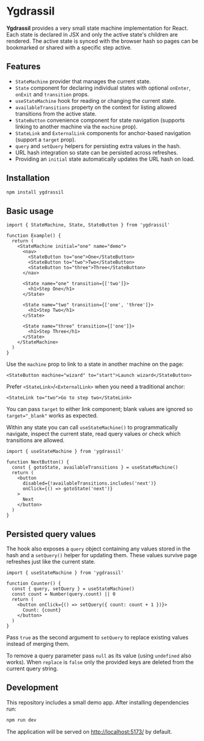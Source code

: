 # Ygdrassil

**Ygdrassil** provides a very small state machine implementation for React.
Each state is declared in JSX and only the active state's children are rendered.
The active state is synced with the browser hash so pages can be bookmarked or
shared with a specific step active.

## Features

- `StateMachine` provider that manages the current state.
- `State` component for declaring individual states with optional `onEnter`,
  `onExit` and `transition` props.
- `useStateMachine` hook for reading or changing the current state.
- `availableTransitions` property on the context for listing allowed
  transitions from the active state.
- `StateButton` convenience component for state navigation (supports linking
  to another machine via the `machine` prop).
- `StateLink` and `ExternalLink` components for anchor-based navigation (support a `target` prop).
- `query` and `setQuery` helpers for persisting extra values in the hash.
- URL hash integration so state can be persisted across refreshes.
- Providing an `initial` state automatically updates the URL hash on load.

## Installation

```bash
npm install ygdrassil
```

## Basic usage

```tsx
import { StateMachine, State, StateButton } from 'ygdrassil'

function Example() {
  return (
    <StateMachine initial="one" name="demo">
      <nav>
        <StateButton to="one">One</StateButton>
        <StateButton to="two">Two</StateButton>
        <StateButton to="three">Three</StateButton>
      </nav>

      <State name="one" transition={['two']}>
        <h1>Step One</h1>
      </State>

      <State name="two" transition={['one', 'three']}>
        <h1>Step Two</h1>
      </State>

      <State name="three" transition={['one']}>
        <h1>Step Three</h1>
      </State>
    </StateMachine>
  )
}
```

Use the `machine` prop to link to a state in another machine on the page:

```tsx
<StateButton machine="wizard" to="start">Launch wizard</StateButton>
```

Prefer `<StateLink>`/`<ExternalLink>` when you need a traditional anchor:

```tsx
<StateLink to="two">Go to step two</StateLink>
```
You can pass `target` to either link component; blank values are ignored so `target="_blank"` works as expected.

Within any state you can call `useStateMachine()` to programmatically navigate,
inspect the current state, read query values or check which transitions are
allowed.

```tsx
import { useStateMachine } from 'ygdrassil'

function NextButton() {
  const { gotoState, availableTransitions } = useStateMachine()
  return (
    <button
      disabled={!availableTransitions.includes('next')}
      onClick={() => gotoState('next')}
    >
      Next
    </button>
  )
}
```

## Persisted query values

The hook also exposes a `query` object containing any values stored in the hash
and a `setQuery()` helper for updating them.  These values survive page refreshes
just like the current state.

```tsx
import { useStateMachine } from 'ygdrassil'

function Counter() {
  const { query, setQuery } = useStateMachine()
  const count = Number(query.count) || 0
  return (
    <button onClick={() => setQuery({ count: count + 1 })}>
      Count: {count}
    </button>
  )
}
```

Pass `true` as the second argument to `setQuery` to replace existing values
instead of merging them.

To remove a query parameter pass `null` as its value (using `undefined` also
works). When `replace` is `false` only the provided keys are deleted from the
current query string.

## Development

This repository includes a small demo app. After installing dependencies run:

```bash
npm run dev
```

The application will be served on <http://localhost:5173/> by default.
